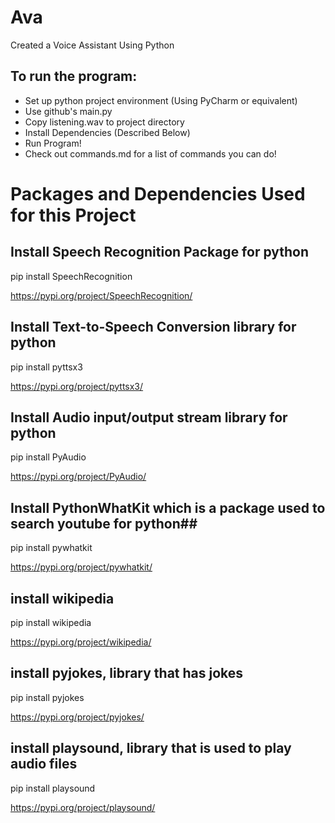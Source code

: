 # Ava
Created a Voice Assistant Using Python

## To run the program: ## 
- Set up python project environment (Using PyCharm or equivalent)
- Use github's main.py
- Copy listening.wav to project directory
- Install Dependencies (Described Below)
- Run Program!
- Check out commands.md for a list of commands you can do!

#   Packages and Dependencies Used for this Project   #

## Install Speech Recognition Package for python ##

pip install SpeechRecognition

https://pypi.org/project/SpeechRecognition/


## Install Text-to-Speech Conversion library for python ##

pip install pyttsx3

https://pypi.org/project/pyttsx3/


## Install Audio input/output stream library for python ##

pip install PyAudio

https://pypi.org/project/PyAudio/


## Install PythonWhatKit which is a package used to search youtube for python##

pip install pywhatkit

https://pypi.org/project/pywhatkit/


## install wikipedia ##

pip install wikipedia

https://pypi.org/project/wikipedia/



## install pyjokes, library that has jokes ##

pip install pyjokes

https://pypi.org/project/pyjokes/



## install playsound, library that is used to play audio files ##

pip install playsound

https://pypi.org/project/playsound/
